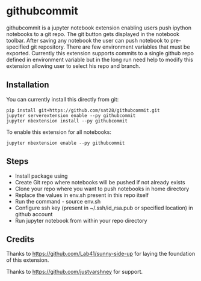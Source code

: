 # githubcommit

githubcommit is a jupyter notebook extension enabling users push ipython notebooks to a git repo.
The git button gets displayed in the notebook toolbar. After saving any notebook
the user can push notebook to pre-specified git repository. There are few
environment variables that must be exported. Currently this extension supports
commits to a single github repo defined in environment variable but in the long
run need help to modify this extension allowing user to select his repo and branch.

## Installation

You can currently install this directly from git:

```
pip install git+https://github.com/sat28/githubcommit.git
jupyter serverextension enable --py githubcommit
jupyter nbextension install --py githubcommit
```

To enable this extension for all notebooks:

```
jupyter nbextension enable --py githubcommit
```

## Steps

* Install package using
* Create Git repo where notebooks will be pushed if not already exists
* Clone your repo where you want to push notebooks in home directory
* Replace the values in env.sh present in this repo itself
* Run the command - source env.sh
* Configure ssh key (present in ~/.ssh/id_rsa.pub or specified location) in github account
* Run jupyter notebook from within your repo directory


## Credits

Thanks to https://github.com/Lab41/sunny-side-up for laying the foundation of this extension.

Thanks to https://github.com/justvarshney for support.


